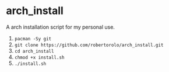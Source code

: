 # arch_install
A arch installation script for my personal use.

1. `pacman -Sy git`
2. `git clone https://github.com/robertorolo/arch_install.git`
3. `cd arch_install`
4. `chmod +x install.sh`
5. `./install.sh`
